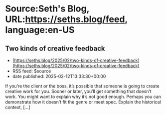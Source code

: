 # Source:Seth's Blog, URL:https://seths.blog/feed, language:en-US

## Two kinds of creative feedback
 - [https://seths.blog/2025/02/two-kinds-of-creative-feedback](https://seths.blog/2025/02/two-kinds-of-creative-feedback)
 - RSS feed: $source
 - date published: 2025-02-12T13:33:30+00:00

If you&#8217;re the client or the boss, it&#8217;s possible that someone is going to create creative work for you. Sooner or later, you&#8217;ll get something that doesn&#8217;t work. You might want to explain why it&#8217;s not good enough. Perhaps you can demonstrate how it doesn&#8217;t fit the genre or meet spec. Explain the historical context, [&#8230;]

